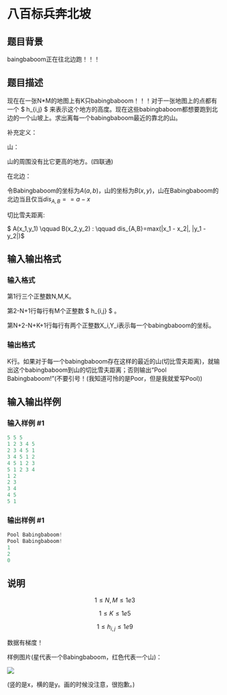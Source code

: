 # 八百标兵奔北坡

## 题目背景

baingbaboom正在往北边跑！！！

## 题目描述

现在在一张N*M的地图上有K只babingbaboom！！！对于一张地图上的点都有一个 $ h_{i,j} $ 来表示这个地方的高度。现在这些babingbaboom都想要跑到北边的一个山坡上。求出离每一个babingbaboom最近的靠北的山。

补充定义：

山：

山的周围没有比它更高的地方。(四联通)

在北边：

令Babingbaboom的坐标为$A(a,b)$，山的坐标为$B(x,y)$，山在Babingbaboom的北边当且仅当$dis_{A,B}==a-x$

切比雪夫距离:

$ A(x_1,y_1) \qquad B(x_2,y_2) : \qquad dis_{A,B}=max(|x_1 - x_2|, |y_1 - y_2|)$

## 输入输出格式

### 输入格式

第1行三个正整数N,M,K。

第2-N+1行每行有M个正整数 $ h_{i,j} $ 。

第N+2-N+K+1行每行有两个正整数X_i,Y_i表示每一个babingbaboom的坐标。

### 输出格式

K行。如果对于每一个babingbaboom存在这样的最近的山(切比雪夫距离)，就输出这个babingbaboom到山的切比雪夫距离；否则输出“Pool Babingbaboom!”(不要引号！(我知道可怜的是Poor，但是我就爱写Pool))

## 输入输出样例

### 输入样例 #1

```cpp
5 5 5
1 2 3 4 5
2 3 4 5 1
3 4 5 1 2
4 5 1 2 3
5 1 2 3 4
1 2
2 3
3 4
4 5
5 1

```
### 输出样例 #1

```cpp
Pool Babingbaboom!
Pool Babingbaboom!
1
2
0
```


## 说明

$$ 1 \leqslant N,M \leqslant 1e3 $$

$$ 1 \leqslant K \leqslant 1e5 $$

$$ 1 \leqslant h_{i,j} \leqslant 1e9 $$

数据有梯度！

样例图片(星代表一个Babingbaboom，红色代表一个山)：

![](https://cdn.luogu.com.cn/upload/pic/22827.png)

(竖的是x，横的是y。画的时候没注意，很抱歉。)

